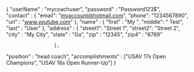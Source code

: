 {
  "userName"        : "mycoachuser",
  "password"        : "Password123$",    
  "contact"         : {
                        "email": "myaccount@hotmail.com",
                        "phone": "1234567890",
                        "url"  : "www.youtube.com"
                      },
  "name"            : {
  	                    "first" : "My   ",
  	                    "middle": "   Test",
  	                    "last"  : "User"
                      },
  "address"         : {
                        "street1": "Street 1",
                        "street2": "Street 2",
                        "city"   : "My City",
                        "state"  : "Ga",
                        "zip"    : "12345",
                        "zip4"   : "6789"
  	
                      },
  "position"        : "head coach",
  "accomplishments" : ["USAV 17s Open Champions", "USAV 16s Open Runner-Up"]
  }
